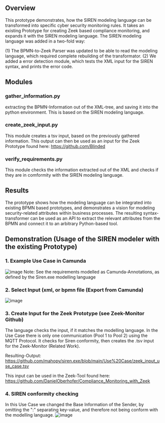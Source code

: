 ## Overview

This prototype demonstrates, how the SIREN modeling language can be transformed into specific cyber security monitoring rules. It takes an existing Prototype for creating Zeek based compliance monitoring, and expands it with the SIREN modeling language.
The SIREN modeling language was added in a two-fold way: 

(1) The BPMN-to-Zeek Parser was updated to be able to read the modeling language, which required complete rebuilding of the transformator. 
(2) We added a error detection module, which tests the XML input for the SIREN syntax, and prints the error code.

## Modules
### gather_information.py
extracting the BPMN-Information out of the XML-tree, and saving it into the python environment. This is based on the SIREN modeling language.

### create_zeek_input.py
This module creates a tsv input, based on the previously gathered information. This output can then be used as an input for the Zeek Prototype found here: https://github.com/Blinded

### verify_requirements.py
This module checks the information extracted out of the XML and checks if they are in comformity with the SIREN modeling language.


## Results
The prototype shows how the modeling language can be integrated into existing BPMN based prototypes, and demonstrates a vision for modeling security-related attributes within business processes.
The resulting syntax-transformer can be used as an API to extract the relevant attributes from the BPMN and connect it to an arbitrary Python-based tool.

## Demonstration (Usage of the SIREN modeler with the existing Prototype)

### 1. Example Use Case in Camunda
![image](https://github.com/user-attachments/assets/63216242-bcb1-4adc-81cd-6c5139035bed)
Note: See the requirements modelled as Camunda-Annotations, as defined by the Siren.exe modelling language

### 2. Select Input (xml, or bpmn file (Export from Camunda)
![image](https://github.com/user-attachments/assets/b8d192c4-616d-4344-a655-299774e4b3d6)

### 3. Create Input for the Zeek Prototype (see Zeek-Monitor Github)
The language checks the input, if it matches the modelling language. 
In the Use Case there is only one communication (Pool 1 to Pool 2) using the MQTT Protocol. 
It checks for Siren conformity, then creates the .tsv input for the Zeek-Monitor (Related Work).

Resulting-Output: https://github.com/mahopy/siren.exe/blob/main/Use%20Case/zeek_input_use_case.tsv

This input can be used in the Zeek-Tool found here: https://github.com/DanielOberhofer/Compliance_Monitoring_with_Zeek

### 4. SIREN conformity checking
In this Use Case we changed the Base Information of the Sender, by omitting the ":" separating key-value, and therefore not being conform with the modelling language.
![image](https://github.com/user-attachments/assets/0d913a0d-4c66-4549-aff4-90243b8d0861)

